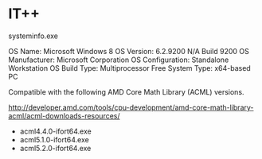 IT++
====

systeminfo.exe

OS Name:                   Microsoft Windows 8
OS Version:                6.2.9200 N/A Build 9200
OS Manufacturer:           Microsoft Corporation
OS Configuration:          Standalone Workstation
OS Build Type:             Multiprocessor Free
System Type:               x64-based PC

Compatible with the following AMD Core Math Library (ACML) versions.

http://developer.amd.com/tools/cpu-development/amd-core-math-library-acml/acml-downloads-resources/

* acml4.4.0-ifort64.exe
* acml5.1.0-ifort64.exe
* acml5.2.0-ifort64.exe
